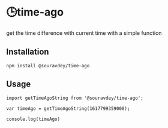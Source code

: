 # 🕒time-ago

get the time difference with current time with a simple function

## Installation

```
npm install @souravdey/time-ago
```

## Usage

```
import getTimeAgoString from '@souravdey/time-ago';

var timeAgo = getTimeAgoString(1617799359000);

console.log(timeAgo)
```
